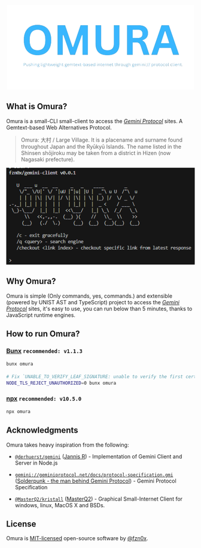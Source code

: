 <div style="text-align:center">
    <img src="./assets/omura.png" alt="Omura is CLI client to access the Gemini Protocol sites. A Gemtext-based Web Alternatives Protocol.">
</div>

## What is Omura?

Omura is a small-CLI small-client to access the [_Gemini Protocol_](https://geminiprotocol.net/) sites. A Gemtext-based Web Alternatives Protocol.

> Omura: 大村 / Large Village. It is a placename and surname found throughout Japan and the Ryūkyū Islands. The name listed in the Shinsen shōjiroku may be taken from a district in Hizen (now Nagasaki prefecture).

<div style="text-align:center">
    <img src="./assets/terminal.png" alt="Omura is CLI client to access the Gemini Protocol sites. A Gemtext-based Web Alternatives Protocol.">
</div>

## Why Omura?

Omura is simple (Only commands, yes, commands.) and extensible (powered by UNIST AST and TypeScript) project to access the [_Gemini Protocol_](https://geminiprotocol.net/) sites, it's easy to use, you can run below than 5 minutes, thanks to JavaScript runtime engines.

## How to run Omura?

### [Bunx](https://bun.sh/docs/cli/bunx) `recommended: v1.1.3`

```bash
bunx omura

# Fix `UNABLE_TO_VERIFY_LEAF_SIGNATURE: unable to verify the first certificate`
NODE_TLS_REJECT_UNAUTHORIZED=0 bunx omura
```

### [npx](https://nodejs.org/en/download) `recommended: v10.5.0`

```bash
npx omura
```

## Acknowledgments

Omura takes heavy inspiration from the following:

- [`@derhuerst/gemini`](https://github.com/derhuerst/gemini) ([Jannis R](https://github.com/derhuerst)) - Implementation of Gemini Client and Server in Node.js

- [`gemini://geminiprotocol.net/docs/protocol-specification.gmi`](https://geminiprotocol.net/docs/protocol-specification.gmi) ([Solderpunk - the man behind Gemini Protocol](https://zaibatsu.circumlunar.space/~solderpunk/)) - Gemini Protocol Specification

- [`@MasterQ2/kristall`](https://github.com/MasterQ32/kristall) ([MasterQ2](https://github.com/MasterQ32)) - Graphical Small-Internet Client for windows, linux, MacOS X and BSDs.

## License

Omura is [MIT-licensed](LICENSE) open-source software by [@fzn0x](https://fzn0x.dev).

<!-- and [contributors](https://github.com/fzn0x/omura/graphs/contributors):

<a href="https://github.com/fzn0x/omura/graphs/contributors">
  <img src="https://contrib.rocks/image?repo=fzn0x/omura" />
</a> -->
